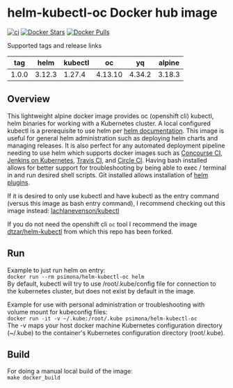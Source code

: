 # helm-kubectl-oc Docker hub image

[![ci](https://github.com/psimona/helm-kubectl-oc/actions/workflows/image-build-push.yaml/badge.svg)](https://github.com/psimona/helm-kubectl-oc/actions/workflows/image-build-push.yaml)
[![Docker Stars](https://img.shields.io/docker/stars/psimona/helm-kubectl-oc.svg?style=flat)](https://hub.docker.com/r/psimona/helm-kubectl-oc/)
[![Docker Pulls](https://img.shields.io/docker/pulls/psimona/helm-kubectl-oc.svg?style=flat)](https://hub.docker.com/r/psimona/helm-kubectl-oc/)

Supported tags and release links

| tag   | helm   | kubectl | oc      | yq     | alpine |
|-------|--------|---------|---------|--------|--------|
| 1.0.0 | 3.12.3 | 1.27.4  | 4.13.10 | 4.34.2 | 3.18.3 |

## Overview

This lightweight alpine docker image provides oc (openshift cli) kubectl, helm binaries for working with a Kubernetes
cluster. A local configured kubectl is a prerequisite to use helm
per [helm documentation](https://github.com/kubernetes/helm/blob/master/docs/quickstart.md). This image is useful for
general helm administration such as deploying helm charts and managing releases. It is also perfect for any automated
deployment pipeline needing to use helm which supports docker images such
as [Concourse CI](https://concourse.ci), [Jenkins on Kubernetes](https://kubeapps.com/charts/stable/jenkins), [Travis CI](https://docs.travis-ci.com/user/docker/),
and [Circle CI](https://circleci.com/integrations/docker/). Having bash installed allows for better support for
troubleshooting by being able to exec / terminal in and run desired shell scripts. Git installed allows installation
of [helm plugins](https://github.com/kubernetes/helm/blob/master/docs/plugins.md).

If it is desired to only use kubectl and have kubectl as the entry command (versus this image as bash entry command), I
recommend checking out this image instead:
[lachlanevenson/kubectl](https://hub.docker.com/r/lachlanevenson/k8s-kubectl/)

If you do not need the openshift cli `oc` tool I recommend the image [dtzar/helm-kubectl](https://hub.docker.com/r/dtzar/helm-kubectl)
from which this repo has been forked.

## Run

Example to just run helm on entry:  
`docker run --rm psimona/helm-kubectl-oc helm`  
By default, kubectl will try to use /root/.kube/config file for connection to the kubernetes cluster, but does not exist
by default in the image.

Example for use with personal administration or troubleshooting with volume mount for kubeconfig files:  
`docker run -it -v ~/.kube:/root/.kube psimona/helm-kubectl-oc`  
The -v maps your host docker machine Kubernetes configuration directory (~/.kube) to the container's Kubernetes
configuration directory (root/.kube).

## Build

For doing a manual local build of the image:  
`make docker_build`
